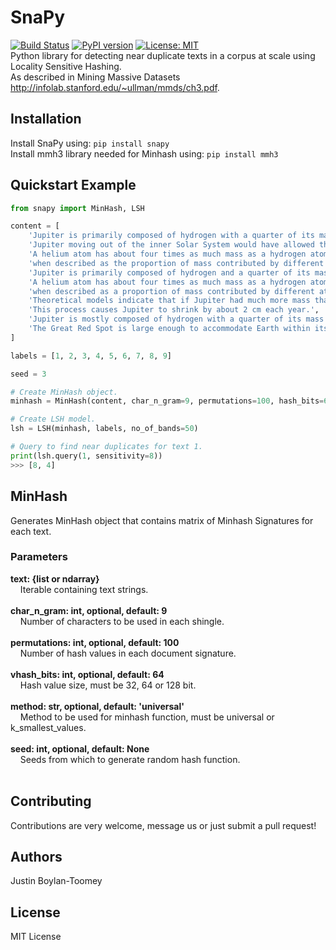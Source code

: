 # SnaPy
[![Build Status](https://travis-ci.com/justinnbt/SnaPy.svg?branch=master)](https://travis-ci.com/justinnbt/SnaPy)
[![PyPI version](https://badge.fury.io/py/snapy.svg)](https://badge.fury.io/py/snapy)
[![License: MIT](https://img.shields.io/badge/License-MIT-green.svg)](https://opensource.org/licenses/MIT)
<br>
Python library for detecting near duplicate texts in a corpus at scale using Locality Sensitive Hashing.<br>
As described in Mining Massive Datasets http://infolab.stanford.edu/~ullman/mmds/ch3.pdf.

## Installation
Install SnaPy using: `pip install snapy`<br>
Install mmh3 library needed for Minhash using: `pip install mmh3`

## Quickstart Example
``` python
from snapy import MinHash, LSH

content = [
    'Jupiter is primarily composed of hydrogen with a quarter of its mass being helium',
    'Jupiter moving out of the inner Solar System would have allowed the formation of inner planets.',
    'A helium atom has about four times as much mass as a hydrogen atom, so the composition changes '
    'when described as the proportion of mass contributed by different atoms.',
    'Jupiter is primarily composed of hydrogen and a quarter of its mass being helium',
    'A helium atom has about four times as much mass as a hydrogen atom and the composition changes '
    'when described as a proportion of mass contributed by different atoms.',
    'Theoretical models indicate that if Jupiter had much more mass than it does at present, it would shrink.',
    'This process causes Jupiter to shrink by about 2 cm each year.',
    'Jupiter is mostly composed of hydrogen with a quarter of its mass being helium',
    'The Great Red Spot is large enough to accommodate Earth within its boundaries.'
]

labels = [1, 2, 3, 4, 5, 6, 7, 8, 9]

seed = 3

# Create MinHash object.
minhash = MinHash(content, char_n_gram=9, permutations=100, hash_bits=64, method='universal', seed=3)

# Create LSH model.
lsh = LSH(minhash, labels, no_of_bands=50)

# Query to find near duplicates for text 1.
print(lsh.query(1, sensitivity=8))
>>> [8, 4]

```
## MinHash
Generates MinHash object that contains matrix of Minhash Signatures for each text.
### Parameters
<b>text: {list or ndarray}</b><br>
&nbsp;&nbsp;&nbsp;&nbsp;Iterable containing text strings.<br><br>
<b>char_n_gram: int, optional, default: 9</b><br>
&nbsp;&nbsp;&nbsp;&nbsp;Number of characters to be used in each shingle.<br><br>
<b>permutations: int, optional, default: 100</b><br>
&nbsp;&nbsp;&nbsp;&nbsp;Number of hash values in each document signature.<br><br>
<b>vhash_bits: int, optional, default: 64</b><br>
&nbsp;&nbsp;&nbsp;&nbsp;Hash value size, must be 32, 64 or 128 bit.<br><br>
<b>method: str, optional, default: 'universal'</b><br>
&nbsp;&nbsp;&nbsp;&nbsp;Method to be used for minhash function, must be universal or k_smallest_values.<br><br>
<b>seed: int, optional, default: None</b><br>
&nbsp;&nbsp;&nbsp;&nbsp;Seeds from which to generate random hash function.<br><br>

## Contributing
Contributions are very welcome, message us or just submit a pull request!

## Authors
Justin Boylan-Toomey

## License
MIT License
